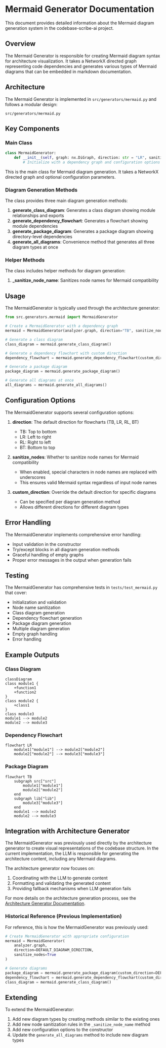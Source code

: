 # Mermaid Generator Documentation

This document provides detailed information about the Mermaid diagram generation system in the codebase-scribe-ai project.

## Overview

The Mermaid Generator is responsible for creating Mermaid diagram syntax for architecture visualization. It takes a NetworkX directed graph representing code dependencies and generates various types of Mermaid diagrams that can be embedded in markdown documentation.

## Architecture

The Mermaid Generator is implemented in `src/generators/mermaid.py` and follows a modular design:

```
src/generators/mermaid.py
```

## Key Components

### Main Class

```python
class MermaidGenerator:
    def __init__(self, graph: nx.DiGraph, direction: str = "LR", sanitize_nodes: bool = True):
        # Initialize with a dependency graph and configuration options
```

This is the main class for Mermaid diagram generation. It takes a NetworkX directed graph and optional configuration parameters.

### Diagram Generation Methods

The class provides three main diagram generation methods:

1. **generate_class_diagram**: Generates a class diagram showing module relationships and exports
2. **generate_dependency_flowchart**: Generates a flowchart showing module dependencies
3. **generate_package_diagram**: Generates a package diagram showing directory-level dependencies
4. **generate_all_diagrams**: Convenience method that generates all three diagram types at once

### Helper Methods

The class includes helper methods for diagram generation:

1. **_sanitize_node_name**: Sanitizes node names for Mermaid compatibility

## Usage

The MermaidGenerator is typically used through the architecture generator:

```python
from src.generators.mermaid import MermaidGenerator

# Create a MermaidGenerator with a dependency graph
mermaid = MermaidGenerator(analyzer.graph, direction="TB", sanitize_nodes=True)

# Generate a class diagram
class_diagram = mermaid.generate_class_diagram()

# Generate a dependency flowchart with custom direction
dependency_flowchart = mermaid.generate_dependency_flowchart(custom_direction="LR")

# Generate a package diagram
package_diagram = mermaid.generate_package_diagram()

# Generate all diagrams at once
all_diagrams = mermaid.generate_all_diagrams()
```

## Configuration Options

The MermaidGenerator supports several configuration options:

1. **direction**: The default direction for flowcharts (TB, LR, RL, BT)
   - TB: Top to bottom
   - LR: Left to right
   - RL: Right to left
   - BT: Bottom to top

2. **sanitize_nodes**: Whether to sanitize node names for Mermaid compatibility
   - When enabled, special characters in node names are replaced with underscores
   - This ensures valid Mermaid syntax regardless of input node names

3. **custom_direction**: Override the default direction for specific diagrams
   - Can be specified per diagram generation method
   - Allows different directions for different diagram types

## Error Handling

The MermaidGenerator implements comprehensive error handling:

- Input validation in the constructor
- Try/except blocks in all diagram generation methods
- Graceful handling of empty graphs
- Proper error messages in the output when generation fails

## Testing

The MermaidGenerator has comprehensive tests in `tests/test_mermaid.py` that cover:

- Initialization and validation
- Node name sanitization
- Class diagram generation
- Dependency flowchart generation
- Package diagram generation
- Multiple diagram generation
- Empty graph handling
- Error handling

## Example Outputs

### Class Diagram

```mermaid
classDiagram
class module1 {
    +function1
    +function2
}
class module2 {
    +class1
}
class module3
module1 --> module2
module2 --> module3
```

### Dependency Flowchart

```mermaid
flowchart LR
    module1["module1"] --> module2["module2"]
    module2["module2"] --> module3["module3"]
```

### Package Diagram

```mermaid
flowchart TB
    subgraph src["src"]
        module1["module1"]
        module2["module2"]
    end
    subgraph lib["lib"]
        module3["module3"]
    end
    module1 --> module2
    module2 --> module3
```

## Integration with Architecture Generator

The MermaidGenerator was previously used directly by the architecture generator to create visual representations of the codebase structure. In the current implementation, the LLM is responsible for generating the architecture content, including any Mermaid diagrams.

The architecture generator now focuses on:
1. Coordinating with the LLM to generate content
2. Formatting and validating the generated content
3. Providing fallback mechanisms when LLM generation fails

For more details on the architecture generation process, see the [Architecture Generator Documentation](ARCHITECTURE_GENERATOR.md).

### Historical Reference (Previous Implementation)

For reference, this is how the MermaidGenerator was previously used:

```python
# Create MermaidGenerator with appropriate configuration
mermaid = MermaidGenerator(
    analyzer.graph,
    direction=DEFAULT_DIAGRAM_DIRECTION,
    sanitize_nodes=True
)

# Generate diagrams
package_diagram = mermaid.generate_package_diagram(custom_direction=DEFAULT_DIAGRAM_DIRECTION)
dependency_flowchart = mermaid.generate_dependency_flowchart(custom_direction=DEPENDENCY_DIAGRAM_DIRECTION)
class_diagram = mermaid.generate_class_diagram()
```

## Extending

To extend the MermaidGenerator:

1. Add new diagram types by creating methods similar to the existing ones
2. Add new node sanitization rules in the `_sanitize_node_name` method
3. Add new configuration options to the constructor
4. Update the `generate_all_diagrams` method to include new diagram types